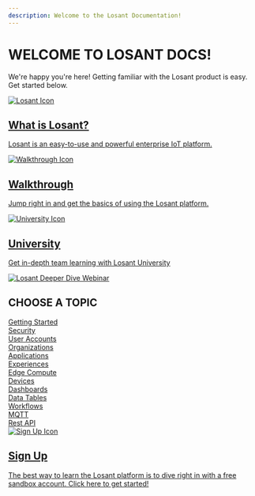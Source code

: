 ```yaml
---
description: Welcome to the Losant Documentation!
---
```


<h1 style="text-transform: uppercase">Welcome to Losant Docs!</h1>

We're happy you're here! Getting familiar with the Losant product is easy. Get started below.

<div class="row docs-sections">
  <div class="col-md-4">
    <a href="/getting-started/what-is-losant/">
      <div class="content">
        <img src="/images/losant-icon.svg" class="icon" alt="Losant Icon" />
        <h2>What is Losant?</h2>
        <p>Losant is an easy-to-use and powerful enterprise IoT platform.</p>
      </div>
    </a>
  </div>
  <div class="col-md-4">
    <a href="/getting-started/walkthrough/">
      <div class="content">
        <img src="/images/walkthrough-icon.svg" class="icon" alt="Walkthrough Icon" />
        <h2>Walkthrough</h2>
        <p>Jump right in and get the basics of using the Losant platform.</p>
      </div>
    </a>
  </div>
  <div class="col-md-4">
    <a href="/university/overview/">
      <div class="content">
        <img src="/images/university-icon.svg" class="icon" alt="University Icon" />
        <h2>University</h2>
        <p>Get in-depth team learning with Losant University</p>
      </div>
    </a>
  </div>
</div>

<a href="https://hubs.ly/H0gk3fK0" target="_blank"><img src="/images/marketing/deeperDive-social-01_docs.jpg" alt="Losant Deeper Dive Webinar" />
</a>

<h2 style="text-transform: uppercase">Choose a Topic</h2>

<div class="row topics">
  <div class="col-xs-6 col-sm-4 col-md-3"><a href="/getting-started/what-is-losant/">Getting Started</a></div>
  <div class="col-xs-6 col-sm-4 col-md-3"><a href="/security/">Security</a></div>
  <div class="col-xs-6 col-sm-4 col-md-3"><a href="/user-accounts/overview/">User Accounts</a></div>
  <div class="col-xs-6 col-sm-4 col-md-3"><a href="/organizations/overview/">Organizations</a></div>
  <div class="col-xs-6 col-sm-4 col-md-3"><a href="/applications/overview/">Applications</a></div>
  <div class="col-xs-6 col-sm-4 col-md-3"><a href="/experiences/overview/">Experiences</a></div>
  <div class="col-xs-6 col-sm-4 col-md-3"><a href="/edge-compute/overview/">Edge Compute</a></div>
  <div class="col-xs-6 col-sm-4 col-md-3"><a href="/devices/overview/">Devices</a></div>
  <div class="col-xs-6 col-sm-4 col-md-3"><a href="/dashboards/overview/">Dashboards</a></div>
  <div class="col-xs-6 col-sm-4 col-md-3"><a href="/data-tables/overview/">Data Tables</a></div>
  <div class="col-xs-6 col-sm-4 col-md-3"><a href="/workflows/overview/">Workflows</a></div>
  <div class="col-xs-6 col-sm-4 col-md-3"><a href="/mqtt/overview/">MQTT</a></div>
  <div class="col-xs-6 col-sm-4 col-md-3"><a href="/rest-api/overview/">Rest API</a></div>
</div>
<div class="row">
  <div class="col-sm-12">
    <div class="docs-sections bottom-callout">
      <a href="https://accounts.losant.com/create-account?utm_campaign=Docs&utm_source=Docs" target="_blank">
        <div class="content">
          <img src="/images/sign-up-icon.svg" class="icon" alt="Sign Up Icon" />
          <h2 class="button">Sign Up</h2>
          <p>The best way to learn the Losant platform is to dive right in with a free sandbox account. Click here to get started!</p>
        </div>
      </a>
    </div>
  </div>
</div>
